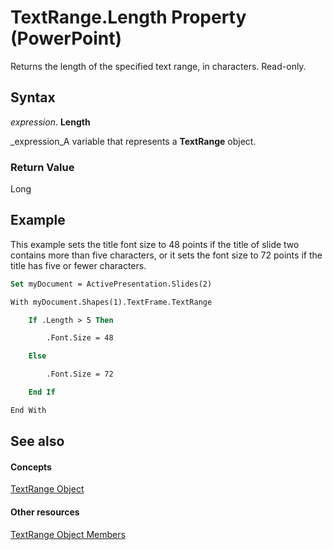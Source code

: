 
# TextRange.Length Property (PowerPoint)

Returns the length of the specified text range, in characters. Read-only.


## Syntax

 _expression_. **Length**

 _expression_A variable that represents a  **TextRange** object.


### Return Value

Long


## Example

This example sets the title font size to 48 points if the title of slide two contains more than five characters, or it sets the font size to 72 points if the title has five or fewer characters.


```vb
Set myDocument = ActivePresentation.Slides(2)

With myDocument.Shapes(1).TextFrame.TextRange

    If .Length > 5 Then

        .Font.Size = 48

    Else

        .Font.Size = 72

    End If

End With


```


## See also


#### Concepts


 [TextRange Object](7c234107-c423-7ec9-e8bd-a82cc3b345de.md)
#### Other resources


 [TextRange Object Members](cb8dc5ff-34de-3d04-1d56-ed387daaf6b9.md)
